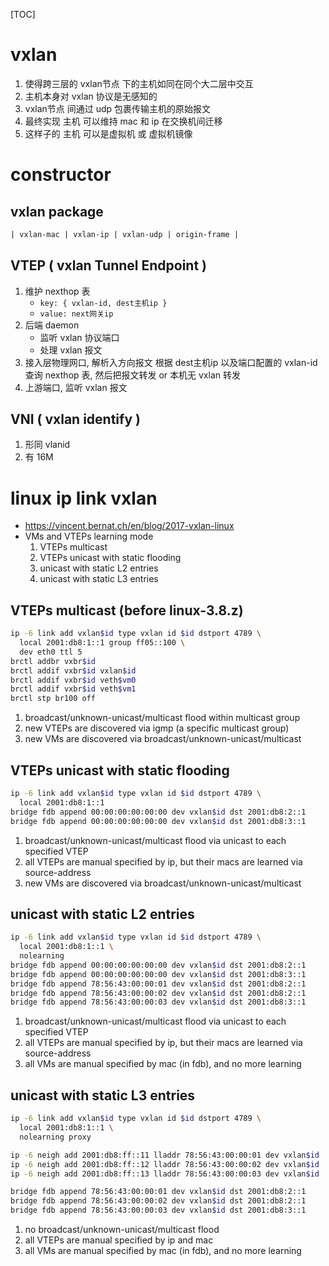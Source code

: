 [TOC]
# vxlan
1. 使得跨三层的 vxlan节点 下的主机如同在同个大二层中交互
2. 主机本身对 vxlan 协议是无感知的
3. vxlan节点 间通过 udp 包裹传输主机的原始报文
4. 最终实现 主机 可以维持 mac 和 ip 在交换机间迁移
5. 这样子的 主机 可以是虚拟机 或 虚拟机镜像

# constructor
## vxlan package
```txt
| vxlan-mac | vxlan-ip | vxlan-udp | origin-frame |
```

## VTEP ( vxlan Tunnel Endpoint )
1. 维护 nexthop 表
    + `key: { vxlan-id, dest主机ip }`
    + `value: next网关ip`
2. 后端 daemon
    + 监听 vxlan 协议端口
    + 处理 vxlan 报文
3. 接入层物理网口, 解析入方向报文
   根据 dest主机ip 以及端口配置的 vxlan-id
   查询 nexthop 表, 然后把报文转发 or 本机无 vxlan 转发
4. 上游端口, 监听 vxlan 报文

## VNI ( vxlan identify )
1. 形同 vlanid
2. 有 16M

# linux ip link vxlan
+ https://vincent.bernat.ch/en/blog/2017-vxlan-linux
+ VMs and VTEPs learning mode
    1. VTEPs multicast
    2. VTEPs unicast with static flooding
    3. unicast with static L2 entries
    4. unicast with static L3 entries

## VTEPs multicast (before linux-3.8.z)
```sh
ip -6 link add vxlan$id type vxlan id $id dstport 4789 \
  local 2001:db8:1::1 group ff05::100 \
  dev eth0 ttl 5
brctl addbr vxbr$id
brctl addif vxbr$id vxlan$id
brctl addif vxbr$id veth$vm0
brctl addif vxbr$id veth$vm1
brctl stp br100 off
```
1. broadcast/unknown-unicast/multicast flood within multicast group
2. new VTEPs are discovered via igmp (a specific multicast group)
3. new VMs are discovered via broadcast/unknown-unicast/multicast

## VTEPs unicast with static flooding
```sh
ip -6 link add vxlan$id type vxlan id $id dstport 4789 \
  local 2001:db8:1::1
bridge fdb append 00:00:00:00:00:00 dev vxlan$id dst 2001:db8:2::1
bridge fdb append 00:00:00:00:00:00 dev vxlan$id dst 2001:db8:3::1
```
1. broadcast/unknown-unicast/multicast flood via unicast to each specified VTEP
2. all VTEPs are manual specified by ip, but their macs are learned via source-address
3. new VMs are discovered via broadcast/unknown-unicast/multicast

## unicast with static L2 entries
```sh
ip -6 link add vxlan$id type vxlan id $id dstport 4789 \
  local 2001:db8:1::1 \
  nolearning
bridge fdb append 00:00:00:00:00:00 dev vxlan$id dst 2001:db8:2::1
bridge fdb append 00:00:00:00:00:00 dev vxlan$id dst 2001:db8:3::1
bridge fdb append 78:56:43:00:00:01 dev vxlan$id dst 2001:db8:2::1
bridge fdb append 78:56:43:00:00:02 dev vxlan$id dst 2001:db8:2::1
bridge fdb append 78:56:43:00:00:03 dev vxlan$id dst 2001:db8:3::1
```
1. broadcast/unknown-unicast/multicast flood via unicast to each specified VTEP
2. all VTEPs are manual specified by ip, but their macs are learned via source-address
3. all VMs are manual specified by mac (in fdb), and no more learning

## unicast with static L3 entries
```sh
ip -6 link add vxlan$id type vxlan id $id dstport 4789 \
  local 2001:db8:1::1 \
  nolearning proxy

ip -6 neigh add 2001:db8:ff::11 lladdr 78:56:43:00:00:01 dev vxlan$id
ip -6 neigh add 2001:db8:ff::12 lladdr 78:56:43:00:00:02 dev vxlan$id
ip -6 neigh add 2001:db8:ff::13 lladdr 78:56:43:00:00:03 dev vxlan$id

bridge fdb append 78:56:43:00:00:01 dev vxlan$id dst 2001:db8:2::1
bridge fdb append 78:56:43:00:00:02 dev vxlan$id dst 2001:db8:2::1
bridge fdb append 78:56:43:00:00:03 dev vxlan$id dst 2001:db8:3::1
```
1. no broadcast/unknown-unicast/multicast flood
2. all VTEPs are manual specified by ip and mac
3. all VMs are manual specified by mac (in fdb), and no more learning
